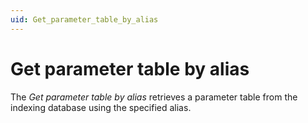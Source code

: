 ```yaml
---
uid: Get_parameter_table_by_alias
---
```


# Get parameter table by alias

The *Get parameter table by alias* retrieves a parameter table from the indexing database using the specified alias.
